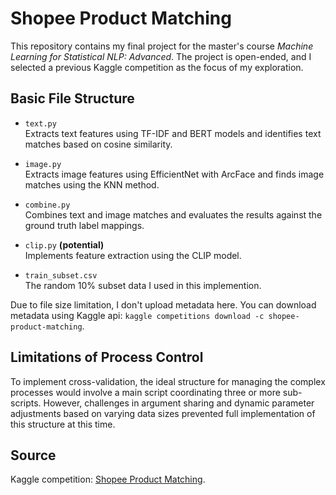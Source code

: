 # Shopee Product Matching
This repository contains my final project for the master's course *Machine Learning for Statistical NLP: Advanced*. The project is open-ended, and I selected a previous Kaggle competition as the focus of my exploration.

## Basic File Structure
- `text.py`  
Extracts text features using TF-IDF and BERT models and identifies text matches based on cosine similarity.

- `image.py`  
Extracts image features using EfficientNet with ArcFace and finds image matches using the KNN method.

- `combine.py`  
Combines text and image matches and evaluates the results against the ground truth label mappings.

- `clip.py` **(potential)**  
Implements feature extraction using the CLIP model.

- `train_subset.csv`    
The random 10% subset data I used in this implemention.

Due to file size limitation, I don't upload metadata here. You can download metadata using Kaggle api: `kaggle competitions download -c shopee-product-matching`.

## Limitations of Process Control 
To implement cross-validation, the ideal structure for managing the complex processes would involve a main script coordinating three or more sub-scripts. However, challenges in argument sharing and dynamic parameter adjustments based on varying data sizes prevented full implementation of this structure at this time.

## Source
Kaggle competition: [Shopee Product Matching](https://www.kaggle.com/competitions/shopee-product-matching).  
